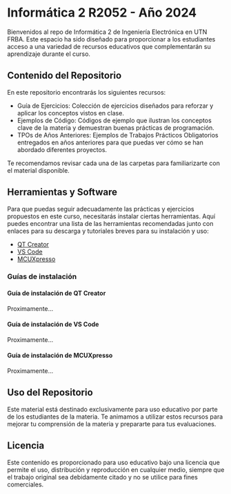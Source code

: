 # Informática 2 R2052 - Año 2024
Bienvenidos al repo de Informática 2 de Ingeniería Electrónica en UTN FRBA.
Este espacio ha sido diseñado para proporcionar a los estudiantes acceso a una variedad de recursos educativos que complementarán su aprendizaje durante el curso.

## Contenido del Repositorio

En este repositorio encontrarás los siguientes recursos:

- Guía de Ejercicios: Colección de ejercicios diseñados para reforzar y aplicar los conceptos vistos en clase.
- Ejemplos de Código: Códigos de ejemplo que ilustran los conceptos clave de la materia y demuestran buenas prácticas de programación.
- TPOs de Años Anteriores: Ejemplos de Trabajos Prácticos Obligatorios entregados en años anteriores para que puedas ver cómo se han abordado diferentes proyectos.

Te recomendamos revisar cada una de las carpetas para familiarizarte con el material disponible.

## Herramientas y Software

Para que puedas seguir adecuadamente las prácticas y ejercicios propuestos en este curso, necesitarás instalar ciertas herramientas. Aquí puedes encontrar una lista de las herramientas recomendadas junto con enlaces para su descarga y tutoriales breves para su instalación y uso:

- [QT Creator](https://www.qt.io/download-qt-installer-oss)
- [VS Code](https://code.visualstudio.com/Download)
- [MCUXpresso](https://www.nxp.com/design/design-center/software/development-software/mcuxpresso-software-and-tools-/mcuxpresso-integrated-development-environment-ide:MCUXpresso-IDE)
[]()

### Guías de instalación

#### Guía de instalación de QT Creator

Proximamente...

#### Guía de instalación de VS Code

Proximamente...

#### Guía de instalación de MCUXpresso

Proximamente...

## Uso del Repositorio

Este material está destinado exclusivamente para uso educativo por parte de los estudiantes de la materia. Te animamos a utilizar estos recursos para mejorar tu comprensión de la materia y prepararte para tus evaluaciones.

## Licencia

Este contenido es proporcionado para uso educativo bajo una licencia que permite el uso, distribución y reproducción en cualquier medio, siempre que el trabajo original sea debidamente citado y no se utilice para fines comerciales.

